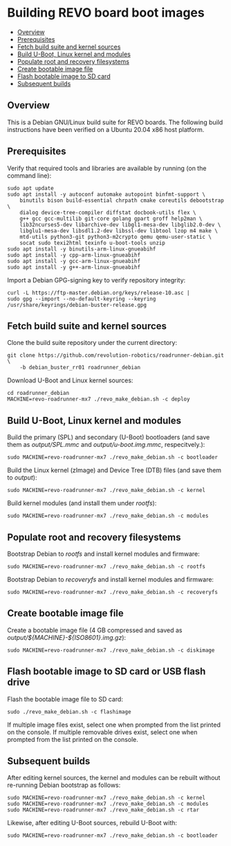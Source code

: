 # Building REVO board boot images

- [Overview](#overview)
- [Prerequisites](#prerequisites)
- [Fetch build suite and kernel sources](#fetch-build-suite-and-kernel-sources)
- [Build U-Boot, Linux kernel and modules](#build-u-boot-linux-kernel-and-modules)
- [Populate root and recovery filesystems](#populate-root-and-recovery-filesystems)
- [Create bootable image file](#create-bootable-image-file)
- [Flash bootable image to SD card](#flash-bootable-image-to-sd-card-or-usb-flash-drive)
- [Subsequent builds](#subsequent-builds)

## Overview
This is a Debian GNU/Linux build suite for REVO boards.
The following build instructions have been verified on a Ubuntu 20.04 x86 host platform.

## Prerequisites
Verify that required tools and libraries are available by running (on
the command line):

```shell
sudo apt update
sudo apt install -y autoconf automake autopoint binfmt-support \
    binutils bison build-essential chrpath cmake coreutils debootstrap \
    dialog device-tree-compiler diffstat docbook-utils flex \
    g++ gcc gcc-multilib git-core golang gpart groff help2man \
    lib32ncurses5-dev libarchive-dev libgl1-mesa-dev libglib2.0-dev \
    libglu1-mesa-dev libsdl1.2-dev libssl-dev libtool lzop m4 make \
    mtd-utils python3-git python3-m2crypto qemu qemu-user-static \
    socat sudo texi2html texinfo u-boot-tools unzip
sudo apt install -y binutils-arm-linux-gnueabihf
sudo apt install -y cpp-arm-linux-gnueabihf
sudo apt install -y gcc-arm-linux-gnueabihf
sudo apt install -y g++-arm-linux-gnueabihf

```

Import a Debian GPG-signing key to verify repository integrity:

```shell
curl -L https://ftp-master.debian.org/keys/release-10.asc |
sudo gpg --import --no-default-keyring --keyring /usr/share/keyrings/debian-buster-release.gpg
```

## Fetch build suite and kernel sources
Clone the build suite repository under the current directory:

```shell
git clone https://github.com/revolution-robotics/roadrunner-debian.git \
    -b debian_buster_rr01 roadrunner_debian
```

Download U-Boot and Linux kernel sources:

```shell
cd roadrunner_debian
MACHINE=revo-roadrunner-mx7 ./revo_make_debian.sh -c deploy
```

## Build U-Boot, Linux kernel and modules
Build the primary (SPL) and secondary (U-Boot) bootloaders (and save
them as _output/SPL.mmc_ and _output/u-boot.img.mmc_, respecitvely.):


```shell
sudo MACHINE=revo-roadrunner-mx7 ./revo_make_debian.sh -c bootloader
```

Build the Linux kernel (zImage) and Device Tree (DTB) files (and save
them to _output_):

```shell
sudo MACHINE=revo-roadrunner-mx7 ./revo_make_debian.sh -c kernel
```

Build kernel modules (and install them under _rootfs_):

```shell
sudo MACHINE=revo-roadrunner-mx7 ./revo_make_debian.sh -c modules
```

## Populate root and recovery filesystems
Bootstrap Debian to _rootfs_ and install kernel modules and firmware:

```shell
sudo MACHINE=revo-roadrunner-mx7 ./revo_make_debian.sh -c rootfs
```

Bootstrap Debian to _recoveryfs_ and install kernel modules and firmware:

```shell
sudo MACHINE=revo-roadrunner-mx7 ./revo_make_debian.sh -c recoveryfs
```

## Create bootable image file

Create a  bootable image file (4 GB compressed and saved as
_output/\${MACHINE}-\${ISO8601}.img.gz_):

```shell
sudo MACHINE=revo-roadrunner-mx7 ./revo_make_debian.sh -c diskimage
```

## Flash bootable image to SD card or USB flash drive
Flash the bootable image file to SD card:

```shell
sudo ./revo_make_debian.sh -c flashimage
```

If multiple image files exist, select one when prompted from the list
printed on the console. If multiple removable drives exist, select one
when prompted from the list printed on the console.

## Subsequent builds
After editing kernel sources, the kernel and modules can be rebuilt
without re-running Debian bootstrap as follows:

```shell
sudo MACHINE=revo-roadrunner-mx7 ./revo_make_debian.sh -c kernel
sudo MACHINE=revo-roadrunner-mx7 ./revo_make_debian.sh -c modules
sudo MACHINE=revo-roadrunner-mx7 ./revo_make_debian.sh -c rtar
```

Likewise, after editing U-Boot sources, rebuild U-Boot with:

```shell
sudo MACHINE=revo-roadrunner-mx7 ./revo_make_debian.sh -c bootloader
```
